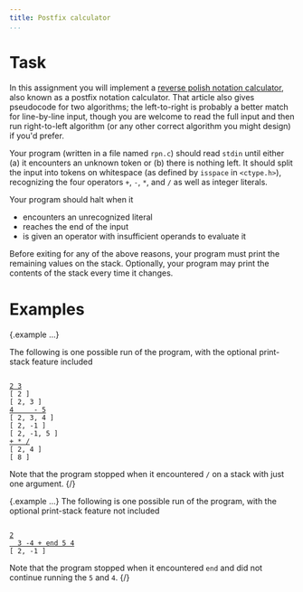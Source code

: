 ```yaml
---
title: Postfix calculator
...
```


# Task

In this assignment you will implement a [reverse polish notation calculator](http://en.wikipedia.org/wiki/Reverse_Polish_notation),
also known as a postfix notation calculator.
That article also gives pseudocode for two algorithms; the left-to-right is probably a better match for line-by-line input, though you are welcome to read the full input and then run right-to-left algorithm (or any other correct algorithm you might design) if you'd prefer.

Your program (written in a file named `rpn.c`)
should read `stdin` until either (a) it encounters an unknown token or (b) there is nothing left.
It should split the input into tokens on whitespace (as defined by `isspace` in `<ctype.h>`),
recognizing the four operators `+`, `-`, `*`, and `/`
as well as integer literals.

Your program should halt when it

- encounters an unrecognized literal
- reaches the end of the input
- is given an operator with insufficient operands to evaluate it

Before exiting for any of the above reasons, your program must print the remaining values on the stack.
Optionally, your program may print the contents of the stack every time it changes.

# Examples

{.example ...}

The following is one possible run of the program, with the optional print-stack feature included
<pre><code>
<ins>2 3</ins>
[ 2 ]
[ 2, 3 ]
<ins>4     - 5</ins>
[ 2, 3, 4 ]
[ 2, -1 ]
[ 2, -1, 5 ]
<ins>+ * /</ins>
[ 2, 4 ]
[ 8 ]
</code></pre>
Note that the program stopped when it encountered `/` on a stack with just one argument.
{/}

{.example ...} The following is one possible run of the program, with the optional print-stack feature not included
<pre><code>
<ins>2</ins>
<ins>  3 -4 + end 5 4</ins>
[ 2, -1 ]
</code></pre>
Note that the program stopped when it encountered `end` and did not continue running the `5` and `4`.
{/}

